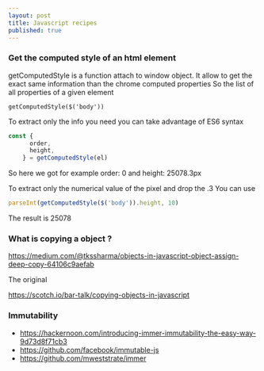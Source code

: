 ```yaml
---
layout: post
title: Javascript recipes
published: true
---
```


### Get the computed style of an html element

getComputedStyle is a function attach to window object. 
It allow to get the exact same information than the chrome computed properties
So the list of all properties of a given element 

`getComputedStyle($('body'))`

To extract only the info you need you can take advantage of ES6 syntax 
````js
const {
      order,
      height,
    } = getComputedStyle(el)
````
So here we got for example order: 0 and height: 25078.3px

To extract only the numerical value of the pixel and drop the .3
You can use 
````js
parseInt(getComputedStyle($('body')).height, 10)
````
The result is 25078

### What is copying a  object ? 

https://medium.com/@tkssharma/objects-in-javascript-object-assign-deep-copy-64106c9aefab

The original 

https://scotch.io/bar-talk/copying-objects-in-javascript


### Immutability 

* https://hackernoon.com/introducing-immer-immutability-the-easy-way-9d73d8f71cb3
* https://github.com/facebook/immutable-js
* https://github.com/mweststrate/immer